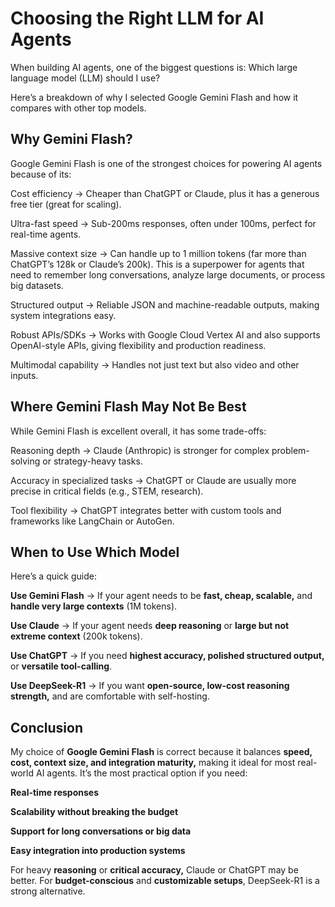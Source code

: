 # Choosing the Right LLM for AI Agents

When building AI agents, one of the biggest questions is: Which large language model (LLM) should I use?

Here’s a breakdown of why I selected Google Gemini Flash and how it compares with other top models.

 ## Why Gemini Flash?

Google Gemini Flash is one of the strongest choices for powering AI agents because of its:

Cost efficiency → Cheaper than ChatGPT or Claude, plus it has a generous free tier (great for scaling).

Ultra-fast speed → Sub-200ms responses, often under 100ms, perfect for real-time agents.

Massive context size → Can handle up to 1 million tokens (far more than ChatGPT’s 128k or Claude’s 200k). This is a superpower for agents that need to remember long conversations, analyze large documents, or process big datasets.

Structured output → Reliable JSON and machine-readable outputs, making system integrations easy.

Robust APIs/SDKs → Works with Google Cloud Vertex AI and also supports OpenAI-style APIs, giving flexibility and production readiness.

Multimodal capability → Handles not just text but also video and other inputs.

## Where Gemini Flash May Not Be Best

While Gemini Flash is excellent overall, it has some trade-offs:

Reasoning depth → Claude (Anthropic) is stronger for complex problem-solving or strategy-heavy tasks.

Accuracy in specialized tasks → ChatGPT or Claude are usually more precise in critical fields (e.g., STEM, research).

Tool flexibility → ChatGPT integrates better with custom tools and frameworks like LangChain or AutoGen.

## When to Use Which Model

Here’s a quick guide:

**Use Gemini Flash** → If your agent needs to be **fast, cheap, scalable,** and **handle very large contexts** (1M tokens).

**Use Claude** → If your agent needs **deep reasoning** or **large but not extreme context** (200k tokens).

**Use ChatGPT** → If you need **highest accuracy, polished structured output,** or **versatile tool-calling**.

**Use DeepSeek-R1** → If you want **open-source, low-cost reasoning strength,** and are comfortable with self-hosting.

## Conclusion

My choice of **Google Gemini Flash** is correct because it balances **speed, cost, context size, and integration maturity,** making it ideal for most real-world AI agents. It’s the most practical option if you need:

**Real-time responses**

**Scalability without breaking the budget**

**Support for long conversations or big data**

**Easy integration into production systems**

For heavy **reasoning** or **critical accuracy,** Claude or ChatGPT may be better. For **budget-conscious** and **customizable setups**, DeepSeek-R1 is a strong alternative.
